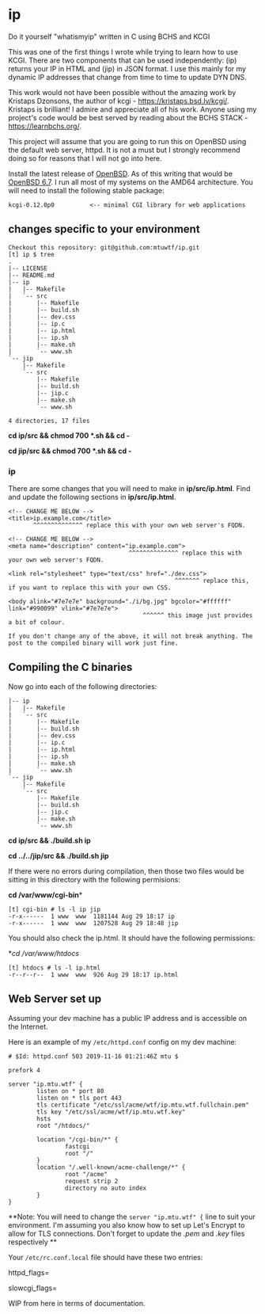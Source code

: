 # ip
Do it yourself "whatismyip" written in C using BCHS and KCGI

This was one of the first things I wrote while trying to learn how to use KCGI. There are two components that can be used independently: (ip) returns your IP in HTML and (jip) in JSON format. I use this mainly for my dynamic IP addresses that change from time to time to update DYN DNS.

This work would not have been possible without the amazing work by Kristaps Dzonsons, the author of kcgi - https://kristaps.bsd.lv/kcgi/. Kristaps is brilliant! I admire and appreciate all of his work. Anyone using my project's code would be best served by reading about the BCHS STACK - https://learnbchs.org/.

This project will assume that you are going to run this on OpenBSD using the default web server, httpd. It is not a must but I strongly recommend doing so for reasons that I will not go into here.

Install the latest release of [OpenBSD](https://www.openbsd.org). As of this writing that would be [OpenBSD 6.7](https://www.openbsd.org/67.html). I run all most of my systems on the AMD64 architecture. You will need to install the following stable package:
```
kcgi-0.12.0p0          <-- minimal CGI library for web applications
```
## changes specific to your environment
```
Checkout this repository: git@github.com:mtuwtf/ip.git
[t] ip $ tree
.
|-- LICENSE
|-- README.md
|-- ip
|   |-- Makefile
|   `-- src
|       |-- Makefile
|       |-- build.sh
|       |-- dev.css
|       |-- ip.c
|       |-- ip.html
|       |-- ip.sh
|       |-- make.sh
|       `-- www.sh
`-- jip
    |-- Makefile
    `-- src
        |-- Makefile
        |-- build.sh
        |-- jip.c
        |-- make.sh
        `-- www.sh

4 directories, 17 files
```
**cd ip/src && chmod 700 \*.sh && cd -**

**cd jip/src && chmod 700 \*.sh && cd -**

### ip

There are some changes that you will need to make in **ip/src/ip.html**.
Find and update the following sections in **ip/src/ip.html**.
```
<!-- CHANGE ME BELOW -->
<title>ip.example.com</title>
       ^^^^^^^^^^^^^^ replace this with your own web server's FQDN.

<!-- CHANGE ME BELOW -->
<meta name="description" content="ip.example.com">
                                  ^^^^^^^^^^^^^^ replace this with your own web server's FQDN.

<link rel="stylesheet" type="text/css" href="./dev.css">
                                               ^^^^^^^ replace this, if you want to replace this with your own CSS.

<body alink="#7e7e7e" background="./i/bg.jpg" bgcolor="#ffffff" link="#990099" vlink="#7e7e7e">
                                      ^^^^^^ this image just provides a bit of colour.

If you don't change any of the above, it will not break anything. The post to the compiled binary will work just fine.
```

## Compiling the C binaries

Now go into each of the following directories:
```
|-- ip
|   |-- Makefile
|   `-- src
|       |-- Makefile
|       |-- build.sh
|       |-- dev.css
|       |-- ip.c
|       |-- ip.html
|       |-- ip.sh
|       |-- make.sh
|       `-- www.sh
`-- jip
    |-- Makefile
    `-- src
        |-- Makefile
        |-- build.sh
        |-- jip.c
        |-- make.sh
        `-- www.sh
```
**cd ip/src && ./build.sh ip**

**cd ../../jip/src && ./build.sh jip**

If there were no errors during compilation, then those two files would be sitting in this directory with the following permisions:

**cd /var/www/cgi-bin***
```
[t] cgi-bin # ls -l ip jip
-r-x------  1 www  www  1181144 Aug 29 18:17 ip
-r-x------  1 www  www  1207528 Aug 29 18:48 jip
```


You should also check the ip.html. It should have the following permissions:

**cd /var/www/htdocs*
```
[t] htdocs # ls -l ip.html
-r--r--r--  1 www  www  926 Aug 29 18:17 ip.html
```

## Web Server set up

Assuming your dev machine has a public IP address and is accessible on the Internet.

Here is an example of my `/etc/httpd.conf` config on my dev machine:

```
# $Id: httpd.conf 503 2019-11-16 01:21:46Z mtu $

prefork 4

server "ip.mtu.wtf" {
        listen on * port 80
        listen on * tls port 443
        tls certificate "/etc/ssl/acme/wtf/ip.mtu.wtf.fullchain.pem"
        tls key "/etc/ssl/acme/wtf/ip.mtu.wtf.key"
        hsts
        root "/htdocs/"

        location "/cgi-bin/*" {
                fastcgi
                root "/"
        }
        location "/.well-known/acme-challenge/*" {
                root "/acme"
                request strip 2
                directory no auto index
        }
}
```
**Note: You will need to change the `server "ip.mtu.wtf" {` line to suit your environment. I'm assuming you also know how to set up Let's Encrypt to allow for TLS connections. Don't forget to update the *.pem* and *.key* files respectively **

Your `/etc/rc.conf.local` file should have these two entries:

httpd_flags=

slowcgi_flags=


WIP from here in terms of documentation.
